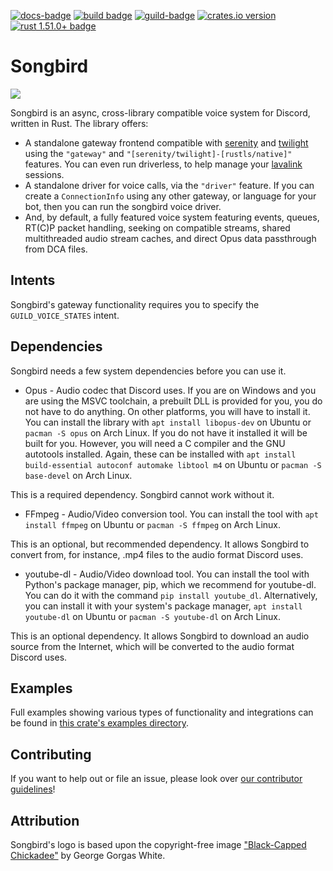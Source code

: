 [![docs-badge][]][docs] [![build badge]][build] [![guild-badge][]][guild] [![crates.io version]][crates.io link] [![rust 1.51.0+ badge]][rust 1.51.0+ link]

# Songbird

![](songbird.png)

Songbird is an async, cross-library compatible voice system for Discord, written in Rust.
The library offers:
 * A standalone gateway frontend compatible with [serenity] and [twilight] using the
 `"gateway"` and `"[serenity/twilight]-[rustls/native]"` features. You can even run
 driverless, to help manage your [lavalink] sessions.
 * A standalone driver for voice calls, via the `"driver"` feature. If you can create
 a `ConnectionInfo` using any other gateway, or language for your bot, then you
 can run the songbird voice driver.
 * And, by default, a fully featured voice system featuring events, queues, RT(C)P packet
 handling, seeking on compatible streams, shared multithreaded audio stream caches,
 and direct Opus data passthrough from DCA files.

## Intents
Songbird's gateway functionality requires you to specify the `GUILD_VOICE_STATES` intent.

## Dependencies
Songbird needs a few system dependencies before you can use it.

- Opus - Audio codec that Discord uses.
If you are on Windows and you are using the MSVC toolchain, a prebuilt DLL is provided for you, you do not have to do anything.
On other platforms, you will have to install it. You can install the library with `apt install libopus-dev` on Ubuntu or `pacman -S opus` on Arch Linux.
If you do not have it installed it will be built for you. However, you will need a C compiler and the GNU autotools installed.
Again, these can be installed with `apt install build-essential autoconf automake libtool m4` on Ubuntu or `pacman -S base-devel` on Arch Linux.

This is a required dependency. Songbird cannot work without it.

- FFmpeg - Audio/Video conversion tool.
You can install the tool with `apt install ffmpeg` on Ubuntu or `pacman -S ffmpeg` on Arch Linux.

This is an optional, but recommended dependency. It allows Songbird to convert from, for instance, .mp4 files to the audio format Discord uses.

- youtube-dl - Audio/Video download tool.
You can install the tool with Python's package manager, pip, which we recommend for youtube-dl. You can do it with the command `pip install youtube_dl`.
Alternatively, you can install it with your system's package manager, `apt install youtube-dl` on Ubuntu or `pacman -S youtube-dl` on Arch Linux.

This is an optional dependency. It allows Songbird to download an audio source from the Internet, which will be converted to the audio format Discord uses.

## Examples
Full examples showing various types of functionality and integrations can be found in [this crate's examples directory].

## Contributing
If you want to help out or file an issue, please look over [our contributor guidelines]!

## Attribution
Songbird's logo is based upon the copyright-free image ["Black-Capped Chickadee"] by George Gorgas White.

[serenity]: https://github.com/serenity-rs/serenity
[twilight]: https://github.com/twilight-rs/twilight
["Black-Capped Chickadee"]: https://www.oldbookillustrations.com/illustrations/black-capped-chickadee/
[lavalink]: https://github.com/freyacodes/Lavalink
[this crate's examples directory]: https://github.com/serenity-rs/songbird/tree/current/examples
[our contributor guidelines]: CONTRIBUTING.md

[build badge]: https://img.shields.io/github/workflow/status/serenity-rs/songbird/CI?style=flat-square
[build]: https://github.com/serenity-rs/songbird/actions

[docs-badge]: https://img.shields.io/badge/docs-online-4d76ae.svg?style=flat-square
[docs]: https://serenity-rs.github.io/songbird/current

[guild]: https://discord.gg/9X7vCus
[guild-badge]: https://img.shields.io/discord/381880193251409931.svg?style=flat-square&colorB=7289DA

[crates.io link]: https://crates.io/crates/songbird
[crates.io version]: https://img.shields.io/crates/v/songbird.svg?style=flat-square

[rust 1.51.0+ badge]: https://img.shields.io/badge/rust-1.51.0+-93450a.svg?style=flat-square
[rust 1.51.0+ link]: https://blog.rust-lang.org/2021/03/25/Rust-1.51.0.html
